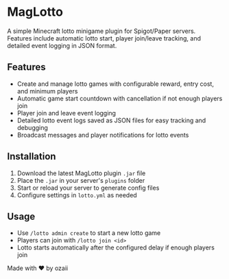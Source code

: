 # MagLotto

A simple Minecraft lotto minigame plugin for Spigot/Paper servers.  
Features include automatic lotto start, player join/leave tracking, and detailed event logging in JSON format.

## Features
- Create and manage lotto games with configurable reward, entry cost, and minimum players  
- Automatic game start countdown with cancellation if not enough players join  
- Player join and leave event logging  
- Detailed lotto event logs saved as JSON files for easy tracking and debugging  
- Broadcast messages and player notifications for lotto events

## Installation
1. Download the latest MagLotto plugin `.jar` file  
2. Place the `.jar` in your server's `plugins` folder  
3. Start or reload your server to generate config files  
4. Configure settings in `lotto.yml` as needed  

## Usage
- Use `/lotto admin create` to start a new lotto game  
- Players can join with `/lotto join <id>`  
- Lotto starts automatically after the configured delay if enough players join  



Made with ❤️ by ozaii
